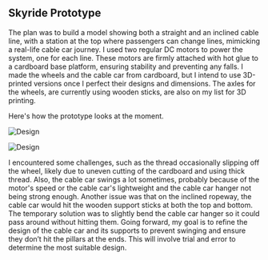 ## Skyride Prototype

The plan was to build a model showing both a straight and an inclined cable line, with a station at the top where passengers can change lines, mimicking a real-life cable car journey. I used two regular DC motors to power the system, one for each line. These motors are firmly attached with hot glue to a cardboard base platform, ensuring stability and preventing any falls. I made the wheels and the cable car from cardboard, but I intend to use 3D-printed versions once I perfect their designs and dimensions. The axles for the wheels, are currently using wooden sticks, are also on my list for 3D printing.

Here's how the prototype looks at the moment.

![Design](https://github.com/rs7358/MachineLab/blob/main/pictures/20240211_190446.jpeg)

![Design](https://github.com/rs7358/MachineLab/blob/main/pictures/penup_20240211_220544.jpeg)

I encountered some challenges, such as the thread occasionally slipping off the wheel, likely due to uneven cutting of the cardboard and using thick thread. Also, the cable car swings a lot sometimes, probably because of the motor's speed or the cable car's lightweight and the cable car hanger not being strong enough. Another issue was that on the inclined ropeway, the cable car would hit the wooden support sticks at both the top and bottom. The temporary solution was to slightly bend the cable car hanger so it could pass around without hitting them. Going forward, my goal is to refine the design of the cable car and its supports to prevent swinging and ensure they don’t hit the pillars at the ends. This will involve trial and error to determine the most suitable design.

